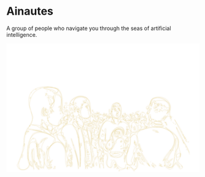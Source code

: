 # Ainautes

A group of people who navigate you through the seas of artificial intelligence.

[![Meetup](./Pavol_Hejny_Coloring_book_black_and_white_illustration_outline__f429b7c9-7d63-4df8-9f95-07158107df10.svg)](https://www.ainautes.com/)
